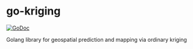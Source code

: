 # go-kriging

[![GoDoc](https://godoc.org/github.com/liuvigongzuoshi/go-kriging?status.svg)](https://godoc.org/github.com/liuvigongzuoshi/go-kriging)

Golang library for geospatial prediction and mapping via ordinary kriging
